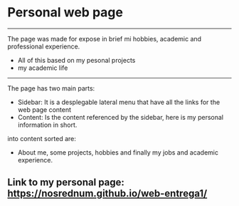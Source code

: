 # Personal web page

***
The page was made for expose in brief mi hobbies, academic and professional experience. 
* All of this based on my pesonal projects
* my academic life 
***
The page has two main parts:
* Sidebar: It is a desplegable lateral menu that have all the links for the web page content
* Content: Is the content referenced by the sidebar, here is my personal information in short.

into content sorted are:
* About me, some projects, hobbies and finally my jobs and academic experience.

## Link to my personal page: https://nosrednum.github.io/web-entrega1/
